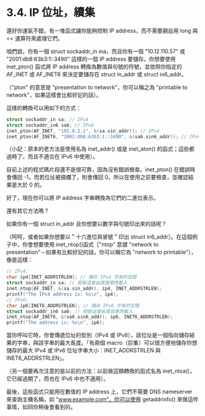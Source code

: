 # 3.4. IP 位址，續集

還好你運氣不錯，有一堆函式讓你能夠控制 IP address，而不需要親自用 long 與 << 運算符來處理它們。

咱們說，你有一個 struct sockaddr\_in ina，而且你有一個 "10.12.110.57" 或 "2001:db8:63b3:1::3490" 這樣的一個 IP address 要儲存。你想要使用 inet\_pton() 函式將 IP address 轉換為數值與句號的符號，並依照你指定的 AF\_INET 或 AF\_INET6 來決定要儲存在 struct in\_addr 或 struct in6\_addr。

（"pton" 的意思是 "presentation to network"，你可以稱之為 "printable to network"，如果這樣會比較好記的話）。

這樣的轉換可以用如下的方式：

```c
struct sockaddr_in sa; // IPv4
struct sockaddr_in6 sa6; // IPv6
inet_pton(AF_INET, "192.0.2.1", &(sa.sin_addr)); // IPv4
inet_pton(AF_INET6, "2001:db8:63b3:1::3490", &(sa6.sin6_addr)); // IPv6
```

（小記：原本的老方法是使用名為 inet\_addr() 或是 inet\_aton() 的函式；這些都過時了，而且不適合在 IPv6 中使用）。

目前上述的程式碼片段還不是很可靠，因為沒有錯誤檢查。inet\_pton() 在錯誤時會傳回 -1，而若位址被搞爛了，則會傳回 0。所以在使用之前要檢查，並確認結果是大於 0 的。

好了，現在你可以將 IP address 字串轉換為它們的二進位表示。

還有其它方法嗎？

如果你有一個 struct in\_addr 且你想要以數字與句號印出來的話呢？

（呵呵，或者如果你想要以＂十六進位與冒號＂印出 struct in6\_addr］。在這個例子中，你會想要使用 inet\_ntop()函式［"ntop" 意謂 "network to presentation"－如果有比較好記的話，你可以稱它為 "network to printable"），像是這樣：

```c
// IPv4:
char ip4[INET_ADDRSTRLEN]; // 儲存 IPv4 字串的空間
struct sockaddr_in sa; // 假裝這會由某個東西載入
inet_ntop(AF_INET, &(sa.sin_addr), ip4, INET_ADDRSTRLEN);
printf("The IPv4 address is: %s\n", ip4);
// IPv6:
char ip6[INET6_ADDRSTRLEN]; // 儲存 IPv6 字串的空間
struct sockaddr_in6 sa6; // 假裝這會由某個東西載入
inet_ntop(AF_INET6, &(sa6.sin6_addr), ip6, INET6_ADDRSTRLEN);
printf("The address is: %s\n", ip6);
```

當你呼叫它時，你會傳遞位址的型別（IPv4 或 IPv6），該位址是一個指向儲存結果的字串，與該字串的最大長度。「有兩個 macro（巨集）可以很方便地儲存你想儲存的最大 IPv4 或 IPv6 位址字串大小：INET\_ADDRSTRLEN 與 INET6\_ADDRSTRLEN」。

（另一個要再次注意的是以前的方法：以前做這類轉換的函式名為 inet\_ntoa()，它已經過期了，而也在 IPv6 中也不適用）。

最後，這些函式只能用在數值的 IP address 上，它們不需要 DNS nameserver 來查詢主機名稱，如 "www.example.com"。你可以使用 getaddrinfo() 來做這件事情，如同你稍後會看到的。
